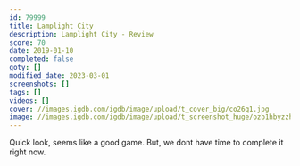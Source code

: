 ```yaml
---
id: 79999
title: Lamplight City
description: Lamplight City - Review
score: 70
date: 2019-01-10
completed: false
goty: []
modified_date: 2023-03-01
screenshots: []
tags: []
videos: []
cover: //images.igdb.com/igdb/image/upload/t_cover_big/co26q1.jpg
image: //images.igdb.com/igdb/image/upload/t_screenshot_huge/ozb1hbyzzh6higugifas.jpg
---
```

Quick look, seems like a good game. But, we dont have time to complete it right now.